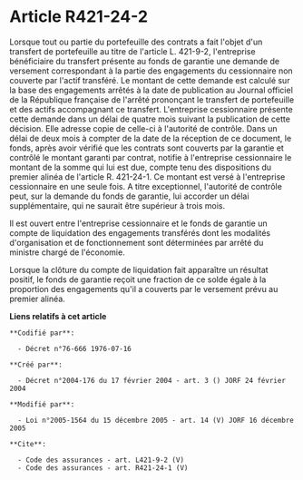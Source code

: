 # Article R421-24-2

Lorsque tout ou partie du portefeuille des contrats a fait l'objet d'un transfert de portefeuille au titre de l'article L.
421-9-2, l'entreprise bénéficiaire du transfert présente au fonds de garantie une demande de versement correspondant à la
partie des engagements du cessionnaire non couverte par l'actif transféré. Le montant de cette demande est calculé sur la
base des engagements arrêtés à la date de publication au Journal officiel de la République française de l'arrêté prononçant
le transfert de portefeuille et des actifs accompagnant ce transfert. L'entreprise cessionnaire présente cette demande dans
un délai de quatre mois suivant la publication de cette décision. Elle adresse copie de celle-ci à l'autorité de contrôle.
Dans un délai de deux mois à compter de la date de la réception de ce document, le fonds, après avoir vérifié que les
contrats sont couverts par la garantie et contrôlé le montant garanti par contrat, notifie à l'entreprise cessionnaire le
montant de la somme qui lui est due, compte tenu des dispositions du premier alinéa de l'article R. 421-24-1. Ce montant est
versé à l'entreprise cessionnaire en une seule fois. A titre exceptionnel, l'autorité de contrôle peut, sur la demande du
fonds de garantie, lui accorder un délai supplémentaire, qui ne saurait être supérieur à trois mois. 

Il est ouvert entre l'entreprise cessionnaire et le fonds de garantie un compte de liquidation des engagements transférés
dont les modalités d'organisation et de fonctionnement sont déterminées par arrêté du ministre chargé de l'économie. 

Lorsque la clôture du compte de liquidation fait apparaître un résultat positif, le fonds de garantie reçoit une fraction de
ce solde égale à la proportion des engagements qu'il a couverts par le versement prévu au premier alinéa.

**Liens relatifs à cet article**

	**Codifié par**:

	  - Décret n°76-666 1976-07-16

	**Créé par**:

	  - Décret n°2004-176 du 17 février 2004 - art. 3 () JORF 24 février 2004

	**Modifié par**:

	  - Loi n°2005-1564 du 15 décembre 2005 - art. 14 (V) JORF 16 décembre 2005

	**Cite**:

	  - Code des assurances - art. L421-9-2 (V)
	  - Code des assurances - art. R421-24-1 (V)
